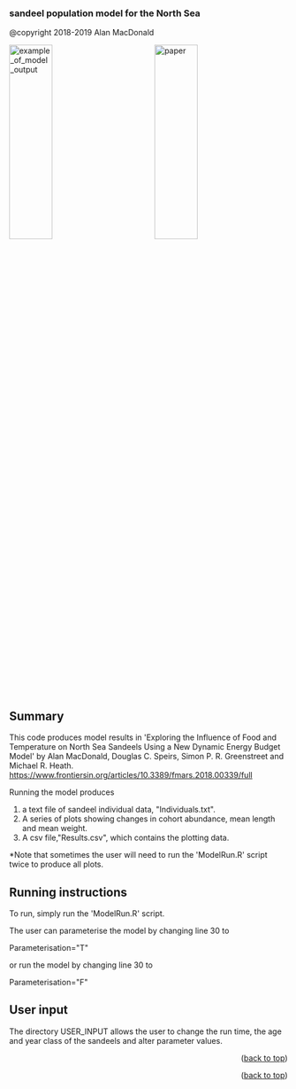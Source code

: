  

<!-- *** Based on this template -> https://github.com/othneildrew/Best-README-Template/blob/master/README.md  -->


<a name="readme-top"></a>

### sandeel population model for the North Sea

@copyright 2018-2019 Alan MacDonald

<div style="width:90vw">
<img width="30%" alt="example_of_model_output" src="https://user-images.githubusercontent.com/43473952/207916898-d9bba1c5-40e4-4bcb-93fc-a78178daa8d8.png">

<img width="30%" alt="paper" src="https://user-images.githubusercontent.com/43473952/207917653-5e3749a1-0a8d-4f37-8e09-8e8dddfc5d48.png">
 </div>


<!-- Summary -->
## Summary

This code produces model results in 
'Exploring the Influence of Food and Temperature on North Sea Sandeels Using a New Dynamic Energy Budget Model' by Alan MacDonald, Douglas C. Speirs, Simon P. R. Greenstreet and Michael R. Heath.
https://www.frontiersin.org/articles/10.3389/fmars.2018.00339/full


Running the model produces 
1) a text file of sandeel individual data, "Individuals.txt".
2) A series of plots showing changes in cohort abundance, mean length and mean weight.
3) A csv file,"Results.csv", which contains the plotting data.


*Note that sometimes the user will need to run the 'ModelRun.R' script twice to produce all plots.



<!-- Running instructions -->
## Running instructions
 
To run, simply run the 'ModelRun.R' script.

The user can parameterise the model by changing line 30 to

Parameterisation="T"

or run the model by  changing line 30 to

Parameterisation="F"


 

<!-- User input-->
## User input
 

The directory USER_INPUT allows the user to change the run time, the age and year class of the sandeels and alter parameter values. 

<p align="right">(<a href="#readme-top">back to top</a>)</p>


<!-- LICENSE
* Code based on *
 
MIT License

Copyright (c) 2021 Othneil Drew

Permission is hereby granted, free of charge, to any person obtaining a copy
of this software and associated documentation files (the "Software"), to deal
in the Software without restriction, including without limitation the rights
to use, copy, modify, merge, publish, distribute, sublicense, and/or sell
copies of the Software, and to permit persons to whom the Software is
furnished to do so, subject to the following conditions:

The above copyright notice and this permission notice shall be included in all
copies or substantial portions of the Software.

THE SOFTWARE IS PROVIDED "AS IS", WITHOUT WARRANTY OF ANY KIND, EXPRESS OR
IMPLIED, INCLUDING BUT NOT LIMITED TO THE WARRANTIES OF MERCHANTABILITY,
FITNESS FOR A PARTICULAR PURPOSE AND NONINFRINGEMENT. IN NO EVENT SHALL THE
AUTHORS OR COPYRIGHT HOLDERS BE LIABLE FOR ANY CLAIM, DAMAGES OR OTHER
LIABILITY, WHETHER IN AN ACTION OF CONTRACT, TORT OR OTHERWISE, ARISING FROM,
OUT OF OR IN CONNECTION WITH THE SOFTWARE OR THE USE OR OTHER DEALINGS IN THE
SOFTWARE.
  --> 
 

<p align="right">(<a href="#readme-top">back to top</a>)</p>
